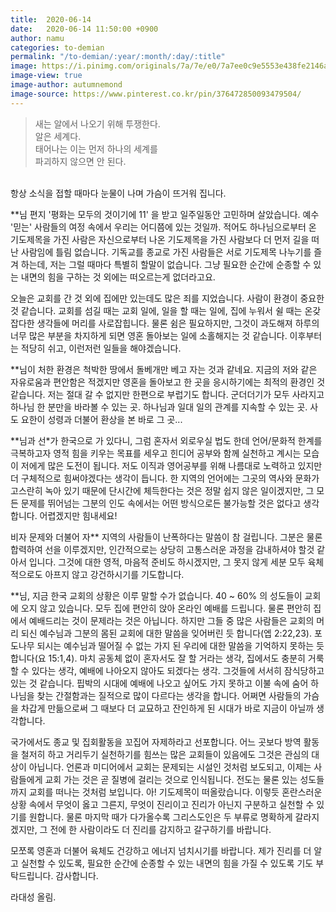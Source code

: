 ```yaml
---
title:  2020-06-14
date:   2020-06-14 11:50:00 +0900
author: namu
categories: to-demian
permalink: "/to-demian/:year/:month/:day/:title"
image: https://i.pinimg.com/originals/7a/7e/e0/7a7ee0c9e5553e438fe2146aa1d0546a.jpg
image-view: true
image-author: autumnemond
image-source: https://www.pinterest.co.kr/pin/376472850093479504/
---
```


> 새는 알에서 나오기 위해 투쟁한다.<br/>
> 알은 세계다.<br/>
> 태어나는 이는 먼저 하나의 세계를<br/>파괴하지 않으면 안 된다.

<br/>항상 소식을 접할 때마다 눈물이 나며 가슴이 뜨거워 집니다.

**님 편지 '평화는 모두의 것이기에 11' 을 받고 일주일동안 고민하며 살았습니다.
예수 '믿는' 사람들의 여정 속에서 우리는 어디쯤에 있는 것일까.
적어도 하나님으로부터 온 기도제목을 가진 사람은 자신으로부터 나온 기도제목을 가진 사람보다 더 먼저 길을 떠난 사람임에 틀림 없습니다.
기독교를 종교로 가진 사람들은 서로 기도제목 나누기를 즐겨 하는데, 저는 그럴 때마다 특별히 할말이 없습니다.
그냥 필요한 순간에 순종할 수 있는 내면의 힘을 구하는 것 외에는 떠오르는게 없더라고요.

오늘은 교회를 간 것 외에 집에만 있는데도 많은 죄를 지었습니다.
사람이 환경이 중요한 것 같습니다.
교회를 섬길 때는 교회 일에, 일을 할 때는 일에, 집에 누워서 쉴 때는 온갖 잡다한 생각들에 머리를 사로잡힙니다.
물론 쉼은 필요하지만, 그것이 과도해져 하루의 너무 많은 부분을 차지하게 되면 영혼 돌아보는 일에 소홀해지는 것 같습니다.
이후부터는 적당히 쉬고, 이런저런 일들을 해야겠습니다.

**님이 처한 환경은 척박한 땅에서 돌베개만 베고 자는 것과 같네요.
지금의 저와 같은 자유로움과 편안함은 적겠지만 영혼을 돌아보고 한 곳을 응시하기에는 최적의 환경인 것 같습니다.
저는 절대 갈 수 없지만 한편으로 부럽기도 합니다.
군더더기가 모두 사라지고 하나님 한 분만을 바라볼 수 있는 곳.
하나님과 일대 일의 관계를 지속할 수 있는 곳.
사도 요한이 성령과 더불어 환상을 본 바로 그 곳...

**님과 선\*가 한국으로 가 있다니,
그럼 혼자서 외로우실 법도 한데 언어/문화적 한계를 극복하고자
영적 힘을 키우는 목표를 세우고 힌디어 공부와 함께 실천하고 계시는 모습이 저에게 많은 도전이 됩니다.
저도 이직과 영어공부를 위해 나름대로 노력하고 있지만 더 구체적으로 힘써야겠다는 생각이 듭니다.
한 지역의 언어에는 그곳의 역사와 문화가 고스란히 녹아 있기 때문에 단시간에 체득한다는 것은 정말 쉽지 않은 일이겠지만,
그 모든 문제를 뛰어넘는 그분의 인도 속에서는 어떤 방식으로든 불가능할 것은 없다고 생각합니다. 어렵겠지만 힘내세요!

비자 문제와 더불어 자** 지역의 사람들이 난폭하다는 말씀이 참 걸립니다.
그분은 물론 합력하여 선을 이루겠지만, 인간적으로는 상당히 고통스러운 과정을 감내하셔야 할것 같아서 입니다.
그것에 대한 영적, 마음적 준비도 하시겠지만, 그 못지 않게 세분 모두 육체적으로도 아프지 않고 강건하시기를 기도합니다.

**님, 지금 한국 교회의 상황은 이루 말할 수가 없습니다.
40 ~ 60% 의 성도들이 교회에 오지 않고 있습니다.
모두 집에 편안히 앉아 온라인 예배를 드립니다.
물론 편안히 집에서 예배드리는 것이 문제라는 것은 아닙니다.
하지만 그들 중 많은 사람들은 교회의 머리 되신 예수님과 그분의 몸된 교회에 대한 말씀을 잊어버린 듯 합니다(엡 2:22,23).
포도나무 되시는 예수님과 떨어질 수 없는 가지 된 우리에 대한 말씀을 기억하지 못하는 듯 합니다(요 15:1,4).
마치 공동체 없이 혼자서도 잘 할 거라는 생각, 집에서도 충분히 거룩할 수 있다는 생각, 예배에 나아오지 않아도 되겠다는 생각.
그것들에 서서히 잠식당하고 있는 것 같습니다.
핍박의 시대에 예배에 나오고 싶어도 가지 못하고 이불 속에 숨어 하나님을 찾는 간절함과는 질적으로 많이 다르다는 생각을 합니다.
어쩌면 사람들의 가슴을 차갑게 만듦으로써 그 때보다 더 교묘하고 잔인하게 된 시대가 바로 지금이 아닐까 생각합니다.

국가에서도 종교 및 집회활동을 꼬집어 자제하라고 선포합니다.
어느 곳보다 방역 활동을 철저히 하고 거리두기 실천하기를 힘쓰는 많은 교회들이 있음에도 그것은 관심의 대상이 아닙니다.
언론과 미디어에서 교회는 문제되는 시설인 것처럼 보도되고, 이제는 사람들에게 교회 가는 것은 곧 질병에 걸리는 것으로 인식됩니다.
전도는 물론 있는 성도들까지 교회를 떠나는 것처럼 보입니다.
아! 기도제목이 떠올랐습니다.
이렇듯 혼란스러운 상황 속에서 무엇이 옳고 그른지, 무엇이 진리이고 진리가 아닌지 구분하고 실천할 수 있기를 원합니다.
물론 마지막 때가 다가올수록 그리스도인은 두 부류로 명확하게 갈라지겠지만, 그 전에 한 사람이라도 더 진리를 감지하고 갈구하기를 바랍니다.

모쪼록 영혼과 더불어 육체도 건강하고 에너지 넘치시기를 바랍니다.
제가 진리를 더 알고 실천할 수 있도록, 필요한 순간에 순종할 수 있는 내면의 힘을 가질 수 있도록 기도 부탁드립니다. 감사합니다.

라대성 올림.

